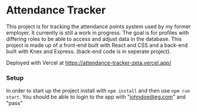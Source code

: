 # Attendance Tracker

This project is for tracking the attendance points system used by my former employer. It currently is still a work in progress. The goal is for profiles with differing roles to be able to access and adjust data in the database. This project is made up of a front-end built with React and CSS and a back-end built with Knex and Express. (back-end code is in seperate project).

Deployed with Vercel at https://attendance-tracker-zeta.vercel.app/

### Setup

In order to start up the project install with `npm install` and then use `npm run start`. You should be able to login to the app with "johndoe@eg.com" and "pass"
